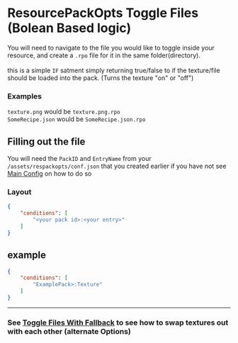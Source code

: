 # ResourcePackOpts Toggle Files (Bolean Based logic)

You will need to navigate to the file you would like to toggle inside your resource, and create a `.rpo` file for it in the same folder(directory).
<br>
<br>
this is a simple `IF` satment simply returning true/false to if the texture/file should be loaded into the pack. (Turns the texture "on" or "off")

### Examples
`texture.png` would be `texture.png.rpo`<br>
`SomeRecipe.json` would be `SomeRecipe.json.rpo`

## Filling out the file
You will need the `PackID` and `EntryName` from your `/assets/respackopts/conf.json` that you created earlier if you have not see [Main Config](https://github.com/Network-For-Gamers/resourcepackoptsdocs/blob/main/MainConfig.md) on how to do so

### Layout 
```json
{
    "conditions": [
        "<your pack id>:<your entry>"
    ]
}
```
## example
```json
{
    "conditions": [
        "ExamplePack>:Texture"
    ]
}
```
---

### See [Toggle Files With Fallback](https://github.com/Network-For-Gamers/resourcepackoptsdocs/blob/main/ToggleFileswithFallback.md) to see how to swap textures out with each other (alternate Options)

